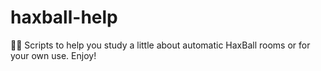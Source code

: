 # haxball-help
🙋‍♀️​ Scripts to help you study a little about automatic HaxBall rooms or for your own use. Enjoy!
